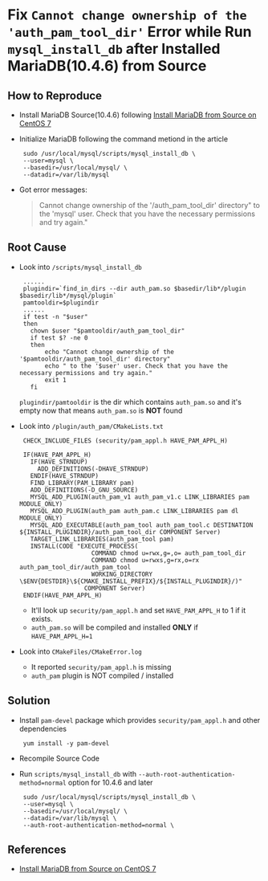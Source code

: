 # Fix `Cannot change ownership of the 'auth_pam_tool_dir'` Error while Run `mysql_install_db` after Installed MariaDB(10.4.6) from Source

## How to Reproduce
* Install MariaDB Source(10.4.6) following [Install MariaDB from Source on CentOS 7](https://github.com/northbright/Notes/blob/master/mariadb/install-mariadb-from-source-on-centos7.md)
* Initialize MariaDB following the command metiond in the article

       sudo /usr/local/mysql/scripts/mysql_install_db \
       --user=mysql \
       --basedir=/usr/local/mysql/ \
       --datadir=/var/lib/mysql

* Got error messages:

   >  Cannot change ownership of the '/auth_pam_tool_dir' directory"
   to the 'mysql' user. Check that you have the necessary permissions and try again."

## Root Cause
* Look into `/scripts/mysql_install_db`

       ......
       plugindir=`find_in_dirs --dir auth_pam.so $basedir/lib*/plugin $basedir/lib*/mysql/plugin`
       pamtooldir=$plugindir
       ......
       if test -n "$user"
       then
         chown $user "$pamtooldir/auth_pam_tool_dir"
         if test $? -ne 0
         then
             echo "Cannot change ownership of the '$pamtooldir/auth_pam_tool_dir' directory"
             echo " to the '$user' user. Check that you have the necessary permissions and try again."
             exit 1
         fi

   `plugindir/pamtooldir` is the dir which contains `auth_pam.so` and it's empty now that means `auth_pam.so` is **NOT** found

* Look into `/plugin/auth_pam/CMakeLists.txt`

       CHECK_INCLUDE_FILES (security/pam_appl.h HAVE_PAM_APPL_H)

       IF(HAVE_PAM_APPL_H)
         IF(HAVE_STRNDUP)
           ADD_DEFINITIONS(-DHAVE_STRNDUP)
         ENDIF(HAVE_STRNDUP)
         FIND_LIBRARY(PAM_LIBRARY pam)
         ADD_DEFINITIONS(-D_GNU_SOURCE)
         MYSQL_ADD_PLUGIN(auth_pam_v1 auth_pam_v1.c LINK_LIBRARIES pam MODULE_ONLY)
         MYSQL_ADD_PLUGIN(auth_pam auth_pam.c LINK_LIBRARIES pam dl MODULE_ONLY)
         MYSQL_ADD_EXECUTABLE(auth_pam_tool auth_pam_tool.c DESTINATION ${INSTALL_PLUGINDIR}/auth_pam_tool_dir COMPONENT Server)
         TARGET_LINK_LIBRARIES(auth_pam_tool pam)
         INSTALL(CODE "EXECUTE_PROCESS(
                          COMMAND chmod u=rwx,g=,o= auth_pam_tool_dir
                          COMMAND chmod u=rwxs,g=rx,o=rx auth_pam_tool_dir/auth_pam_tool
                          WORKING_DIRECTORY \$ENV{DESTDIR}\${CMAKE_INSTALL_PREFIX}/${INSTALL_PLUGINDIR}/)"
                        COMPONENT Server)
       ENDIF(HAVE_PAM_APPL_H)

   * It'll look up `security/pam_appl.h` and set `HAVE_PAM_APPL_H` to 1 if it exists.
   * `auth_pam.so` will be compiled and installed **ONLY** if `HAVE_PAM_APPL_H=1`

* Look into `CMakeFiles/CMakeError.log`
  * It reported `security/pam_appl.h` is missing
  * `auth_pam` plugin is NOT compiled / installed

## Solution
* Install `pam-devel` package which provides `security/pam_appl.h` and other dependencies

       yum install -y pam-devel

* Recompile Source Code

* Run `scripts/mysql_install_db` with `--auth-root-authentication-method=normal` option for 10.4.6 and later

       sudo /usr/local/mysql/scripts/mysql_install_db \
       --user=mysql \
       --basedir=/usr/local/mysql/ \
       --datadir=/var/lib/mysql \
       --auth-root-authentication-method=normal \

## References
* [Install MariaDB from Source on CentOS 7](https://github.com/northbright/Notes/blob/master/mariadb/install-mariadb-from-source-on-centos7.md)

